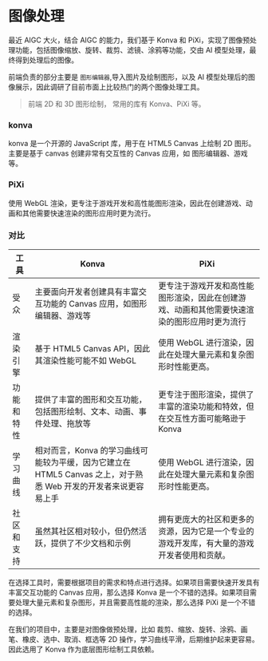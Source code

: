 # 图像处理

最近 AIGC 大火，结合 AIGC 的能力，我们基于 Konva 和 PiXi，实现了图像预处理功能，包括图像缩放、旋转、裁剪、滤镜、涂鸦等功能，交由 AI 模型处理，最终得到处理后的图像。

前端负责的部分主要是 `图形编辑器`,导入图片及绘制图形，以及 AI 模型处理后的图像展示，因此调研了目前市面上比较热门的两个图像处理工具。

> 前端 2D 和 3D 图形绘制， 常用的库有 Konva、PiXi 等。

### konva

konva 是一个开源的 JavaScript 库，用于在 HTML5 Canvas 上绘制 2D 图形。主要是基于 canvas 创建非常有交互性的 Canvas 应用，如 图形编辑器、游戏等。

### PiXi

使用 WebGL 渲染，更专注于游戏开发和高性能图形渲染，因此在创建游戏、动画和其他需要快速渲染的图形应用时更为流行。

### 对比

| 工具       | Konva                                                                                                           | PiXi                                                                                         |
| ---------- | --------------------------------------------------------------------------------------------------------------- | -------------------------------------------------------------------------------------------- |
| 受众       | 主要面向开发者创建具有丰富交互功能的 Canvas 应用，如图形编辑器、游戏等                                          | 更专注于游戏开发和高性能图形渲染，因此在创建游戏、动画和其他需要快速渲染的图形应用时更为流行 |
| 渲染引擎   | 基于 HTML5 Canvas API，因此其渲染性能可能不如 WebGL                                                             | 使用 WebGL 进行渲染，因此在处理大量元素和复杂图形时性能更高。                                |
| 功能和特性 | 提供了丰富的图形和交互功能，包括图形绘制、文本、动画、事件处理、拖放等                                          | 更专注于图形渲染，提供了丰富的渲染功能和特效，但在交互性方面可能略逊于 Konva                 |
| 学习曲线   | 相对而言，Konva 的学习曲线可能较为平缓，因为它建立在 HTML5 Canvas 之上，对于熟悉 Web 开发的开发者来说更容易上手 | 使用 WebGL 进行渲染，因此在处理大量元素和复杂图形时性能更高。                                |
| 社区和支持 | 虽然其社区相对较小，但仍然活跃，提供了不少文档和示例                                                            | 拥有更庞大的社区和更多的资源，因为它是一个专业的游戏开发库，有大量的游戏开发者使用和贡献。   |

在选择工具时，需要根据项目的需求和特点进行选择。如果项目需要快速开发具有丰富交互功能的 Canvas 应用，那么选择 Konva 是一个不错的选择。如果项目需要处理大量元素和复杂图形，并且需要高性能的渲染，那么选择 PiXi 是一个不错的选择。

在我们的项目中，主要是对图像做预处理，比如 裁剪、缩放、旋转、涂鸦、画笔、橡皮、选中、取消、框选等 2D 操作，学习曲线平滑，后期维护起来更容易。因此选用了 Konva 作为底层图形绘制工具依赖。
